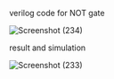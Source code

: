 verilog code for NOT gate 

![Screenshot (234)](https://github.com/user-attachments/assets/895b4955-6cc1-45cb-bc38-b93586563ed6)

result and simulation


![Screenshot (233)](https://github.com/user-attachments/assets/66088d7f-188c-4409-a8e7-597af2dffb80)

